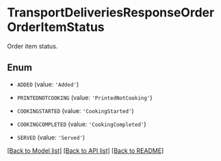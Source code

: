 # TransportDeliveriesResponseOrderOrderItemStatus

Order item status.

## Enum

* `ADDED` (value: `'Added'`)

* `PRINTEDNOTCOOKING` (value: `'PrintedNotCooking'`)

* `COOKINGSTARTED` (value: `'CookingStarted'`)

* `COOKINGCOMPLETED` (value: `'CookingCompleted'`)

* `SERVED` (value: `'Served'`)

[[Back to Model list]](../README.md#documentation-for-models) [[Back to API list]](../README.md#documentation-for-api-endpoints) [[Back to README]](../README.md)


